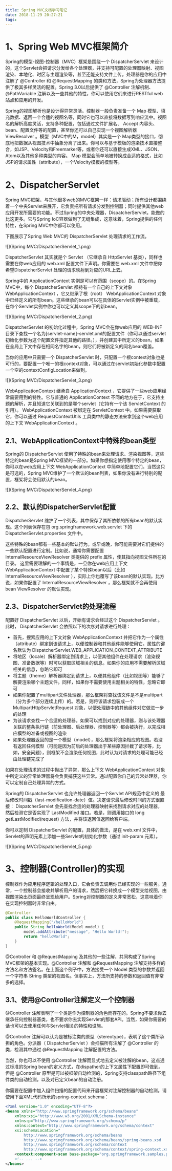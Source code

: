 ```yaml
---
title: Spring MVC文档学习笔记
date: 2018-11-29 20:27:21
tags:
---
```

# 1、Spring Web MVC框架简介

Spring的模型-视图-控制器（MVC）框架是围绕一个 DispatcherServlet 来设计的，这个Servlet会把请求分发给各个处理器，并支持可配置的处理器映射、视图渲染、本地化、时区与主题渲染等，甚至还能支持文件上传。处理器是你的应用中注解了 @Controller 和 @RequestMapping 的类和方法，Spring为处理器方法提供了极其多样灵活的配置。Spring 3.0以后提供了 @Controller 注解机制、@PathVariable 注解以及一些其他的特性，你可以使用它们来进行RESTful web站点和应用的开发。

Spring的视图解析也是设计得异常灵活。控制器一般负责准备一个 Map 模型、填充数据、返回一个合适的视图名等，同时它也可以直接将数据写到响应流中。视图名的解析高度灵活，支持多种配置，包括通过文件扩展名、 Accept 内容头、bean、配置文件等的配置，甚至你还可以自己实现一个视图解析器 ViewResolver 。模型（MVC中的M，model）其实是一个 Map类型的接口，彻底地把数据从视图技术中抽象分离了出来。你可以与基于模板的渲染技术直接整合，如JSP、Velocity和Freemarker等，或者你还可以直接生成XML、JSON、Atom以及其他多种类型的内容。 Map 模型会简单地被转换成合适的格式，比如JSP的请求属性（attribute），一个Velocity模板的模型等。

# 2、DispatcherServlet

Spring MVC框架，与其他很多web的MVC框架一样：请求驱动；所有设计都围绕着一个中央Servlet来展开，它负责把所有请求分发到控制器；同时提供其他web应用开发所需要的功能。不过Spring的中央处理器，DispatcherServlet，能做的比这更多。它与Spring IoC容器做到了无缝集成，这意味着，Spring提供的任何特性，在Spring MVC中你都可以使用。

下图展示了Spring Web MVC的 DispatcherServlet 处理请求的工作流。

![](Spring MVC/DispatcherServlet_1.png)

DispatcherServlet 其实就是个 Servlet （它继承自 HttpServlet 基类），同样也需要在你web应用的 web.xml 配置文件下声明。你需要在 web.xml 文件中把你希望DispatcherServlet 处理的请求映射到对应的URL上去。

Spring中的 ApplicationContext 实例是可以有范围（scope）的。在Spring MVC中，每个 DispatcherServlet 都持有一个自己的上下文对象 WebApplicationContext ，它又继承了根（root） WebApplicationContext 对象中已经定义的所有bean。这些继承的bean可以在具体的Servlet实例中被重载，在每个Servlet实例中你也可以定义其scope下的新bean。

![](Spring MVC/DispatcherServlet_2.png)

DispatcherServlet 的初始化过程中，Spring MVC会在你web应用的 WEB-INF 目录下查找一个名为[servlet-name]-servlet.xml的配置文件（你可以通过servlet初始化参数为这个配置文件指定其他的路径。），并创建其中所定义的bean。如果在全局上下文中存在相同名字的bean，则它们将被新定义的同名bean覆盖。

当你的应用中只需要一个 DispatcherServlet 时，只配置一个根context对象也是可行的，要配置一个唯一的根context对象，可以通过在servlet初始化参数中配置一个空的contextConfigLocation来做到。

![](Spring MVC/DispatcherServlet_3.png)

WebApplicationContext 继承自 ApplicationContext ，它提供了一些web应用经常需要用到的特性。它与普通的 ApplicationContext 不同的地方在于，它支持主题的解析，并且知道它关联到的是哪个servlet（它持有一个该 ServletContext 的引用）。 WebApplicationContext 被绑定在 ServletContext 中。如果需要获取它，你可以通过 RequestContextUtils 工具类中的静态方法来拿到这个web应用的上下文 WebApplicationContext 。

## 2.1、WebApplicationContext中特殊的bean类型

Spring的 DispatcherServlet 使用了特殊的bean来处理请求、渲染视图等，这些特定的bean是Spring MVC框架的一部分。如果你想指定使用哪个特定的bean，你可以在web应用上下文 WebApplicationContext 中简单地配置它们。当然这只是可选的，Spring MVC维护了一个默认的bean列表，如果你没有进行特别的配置，框架将会使用默认的bean。

![](Spring MVC/DispatcherServlet_4.png)

## 2.2、默认的DispatcherServlet配置

DispatcherServlet 维护了一个列表，其中保存了其所依赖的所有bean的默认实现。这个列表保存在包 org.springframework.web.servlet 下的 DispatcherServlet.properties 文件中。

这些特殊的bean都有一些基本的默认行为。或早或晚，你可能需要对它们提供的一些默认配置进行定制。比如说，通常你需要配置 InternalResourceViewResolver 类提供的 prefix 属性，使其指向视图文件所在的目录。 这里需要理解的一个事情是，一旦你在web应用上下文 WebApplicationContext 中配置了某个特殊bean以后（比如 InternalResourceViewResolver ），实际上你也覆写了该bean的默认实现。比方说，如果你配置了 InternalResourceViewResolver ，那么框架就不会再使用bean ViewResolver 的默认实现。

## 2.3、DispatcherServlet的处理流程

配置好 DispatcherServlet 以后，开始有请求会经过这个 DispatcherServlet 。此时， DispatcherServlet 会依照以下的次序对请求进行处理：

- 首先，搜索应用的上下文对象 WebApplicationContext 并把它作为一个属性（attribute）绑定到该请求上，以便控制器和其他组件能够使用它。属性的键名默认为 DispatcherServlet.WEB_APPLICATION_CONTEXT_ATTRIBUTE
- 将地区（locale）解析器绑定到请求上，以便其他组件在处理请求（渲染视图、准备数据等）时可以获取区域相关的信息。如果你的应用不需要解析区域相关的信息，忽略它即可
- 将主题（theme）解析器绑定到请求上，以便其他组件（比如视图等）能够了解要渲染哪个主题文件。同样，如果你不需要使用主题相关的特性，忽略它即可
- 如果你配置了multipart文件处理器，那么框架将查找该文件是不是multipart（分为多个部分连续上传）的。若是，则将该请求包装成一个 MultipartHttpServletRequest 对象，以便处理链中的其他组件对它做进一步的处理
- 为该请求查找一个合适的处理器。如果可以找到对应的处理器，则与该处理器关联的整条执行链（前处理器、后处理器、控制器等）都会被执行，以完成相应模型的准备或视图的渲染
- 如果处理器返回的是一个模型（model），那么框架将渲染相应的视图。若没有返回任何模型（可能是因为前后的处理器出于某些原因拦截了请求等，比如，安全问题），则框架不会渲染任何视图，此时认为对请求的处理可能已经由处理链完成了

如果在处理请求的过程中抛出了异常，那么上下文 WebApplicationContext 对象中所定义的异常处理器将会负责捕获这些异常。通过配置你自己的异常处理器，你可以定制自己处理异常的方式。

Spring的 DispatcherServlet 也允许处理器返回一个Servlet API规范中定义的 最后修改时间戳（last-modification-date）值。决定请求最后修改时间的方式很直接： DispatcherServlet 会先查找合适的处理器映射来找到请求对应的处理器，然后检测它是否实现了 LastModified 接口。若是，则调用接口的 long getLastModified(request) 方法，并将该返回值返回给客户端。

你可以定制 DispatcherServlet 的配置，具体的做法，是在 web.xml 文件中，Servlet的声明元素上添加一些Servlet的初始化参数（通过 init-param 元素）。

![](Spring MVC/DispatcherServlet_5.png)

# 3、控制器(Controller)的实现

控制器作为应用程序逻辑的处理入口，它会负责去调用你已经实现的一些服务。通常，一个控制器会接收并解析用户的请求，然后把它转换成一个模型交给视图，由视图渲染出页面最终呈现给用户。Spring对控制器的定义非常宽松，这意味着你在实现控制器时非常自由。

``` java
@Controller
public class HelloWorldController {
    @RequestMapping("/helloWorld")
    public String helloWorld(Model model) {
        model.addAttribute("message", "Hello World!");
        return "helloWorld";
    }
}
```

@Controller 和 @RequestMapping 及其他的一些注解，共同构成了Spring MVC框架的基本实现。@Controller 注解和 @RequestMapping 注解支持多样的方法名和方法签名。在上面这个例子中，方法接受一个 Model 类型的参数并返回一个字符串 String 类型的视图名。但事实上，方法所支持的参数和返回值有非常多的选择。

## 3.1、使用@Controller注解定义一个控制器

@Controller 注解表明了一个类是作为控制器的角色而存在的。Spring不要求你去继承任何控制器基类，也不要求你去实现Servlet的那套API。当然，如果你需要的话也可以去使用任何与Servlet相关的特性和设施。

@Controller 注解可以认为是被标注类的原型（stereotype），表明了这个类所承担的角色。分派器（ DispatcherServlet ）会扫描所有注解了 @Controller 的类，检测其中通过 @RequestMapping 注解配置的方法。

当然，你也可以不使用 @Controller 注解而显式地去定义被注解的bean，这点通过标准的Spring bean的定义方式，在dispather的上下文属性下配置即可做到。但是 @Controller 原型是可以被框架自动检测的，Spring支持classpath路径下组件类的自动检测，以及对已定义bean的自动注册。

你需要在配置中加入组件扫描的配置代码来开启框架对注解控制器的自动检测。请使用下面XML代码所示的spring-context schema：

``` xml
<?xml version="1.0" encoding="UTF-8"?>
<beans xmlns="http://www.springframework.org/schema/beans"
    xmlns:xsi="http://www.w3.org/2001/XMLSchema-instance"
    xmlns:p="http://www.springframework.org/schema/p"
    xmlns:context="http://www.springframework.org/schema/context"
    xsi:schemaLocation="
        http://www.springframework.org/schema/beans
        http://www.springframework.org/schema/beans/spring-beans.xsd
        http://www.springframework.org/schema/context
        http://www.springframework.org/schema/context/spring-context.xsd">
    <context:component-scan base-package="org.springframework.samples.petclinic.web"/>
    <!-- ... -->
</beans>
```